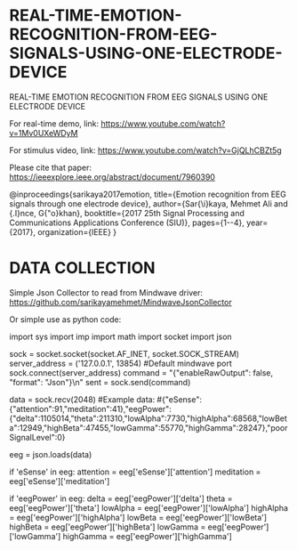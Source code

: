 # REAL-TIME-EMOTION-RECOGNITION-FROM-EEG-SIGNALS-USING-ONE-ELECTRODE-DEVICE
REAL-TIME EMOTION RECOGNITION FROM EEG SIGNALS USING ONE ELECTRODE DEVICE


For real-time demo, link: https://www.youtube.com/watch?v=1Mv0UXeWDyM

For stimulus video, link: https://www.youtube.com/watch?v=GjQLhCBZt5g

Please cite that paper:
https://ieeexplore.ieee.org/abstract/document/7960390

@inproceedings{sarikaya2017emotion,
  title={Emotion recognition from EEG signals through one electrode device},
  author={Sar{\i}kaya, Mehmet Ali and {\.I}nce, G{\"o}khan},
  booktitle={2017 25th Signal Processing and Communications Applications Conference (SIU)},
  pages={1--4},
  year={2017},
  organization={IEEE}
}

# DATA COLLECTION

Simple Json Collector to read from Mindwave driver:
https://github.com/sarikayamehmet/MindwaveJsonCollector

Or simple use as python code:

import sys
import imp
import math
import socket
import json

sock = socket.socket(socket.AF_INET, socket.SOCK_STREAM)
server_address = ('127.0.0.1', 13854) #Default mindwave port
sock.connect(server_address)
command = "{\"enableRawOutput\": false, \"format\": \"Json\"}\n"
sent = sock.send(command)

data = sock.recv(2048)
#Example data:
#{"eSense":{"attention":91,"meditation":41},"eegPower":{"delta":1105014,"theta":211310,"lowAlpha":7730,"highAlpha":68568,"lowBeta":12949,"highBeta":47455,"lowGamma":55770,"highGamma":28247},"poorSignalLevel":0}

eeg = json.loads(data)

if 'eSense' in eeg:
  attention = eeg['eSense']['attention']
  meditation = eeg['eSense']['meditation']
  
if 'eegPower' in eeg:
  delta = eeg['eegPower']['delta']
  theta = eeg['eegPower']['theta']
  lowAlpha = eeg['eegPower']['lowAlpha']
  highAlpha = eeg['eegPower']['highAlpha']
  lowBeta = eeg['eegPower']['lowBeta']
  highBeta = eeg['eegPower']['highBeta']
  lowGamma = eeg['eegPower']['lowGamma']
  highGamma = eeg['eegPower']['highGamma']
  

